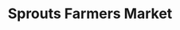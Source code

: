 ---
title: "Sprouts Farmers Market"
url: /mesa/sprouts-farmers-market-east-baseline-road/
shop: Supermarkt
---